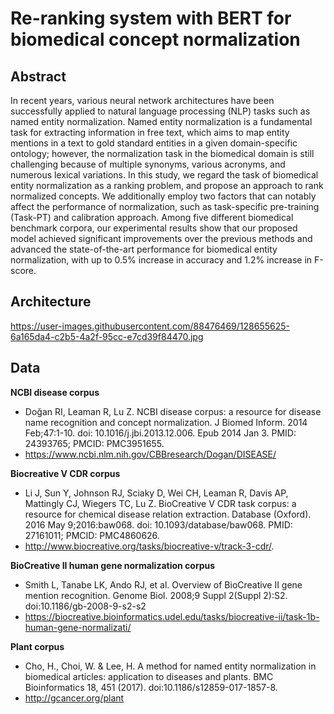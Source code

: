 # Re-ranking system with BERT for biomedical concept normalization

## Abstract
<!-- Write Overview about this project -->
In recent years, various neural network architectures have been successfully applied to natural language processing (NLP) tasks such as named entity normalization.
Named entity normalization is a fundamental task for extracting information in free text, which aims to map entity mentions in a text to gold standard entities in a given domain-specific ontology; however, the normalization task in the biomedical domain is still challenging 
because of multiple synonyms, various acronyms, and numerous lexical variations.
In this study, we regard the task of biomedical entity normalization as a ranking problem, and propose an approach to rank normalized concepts. We additionally employ two factors that can notably affect the performance of normalization, such as task-specific pre-training (Task-PT) and calibration approach. 
Among five different biomedical benchmark corpora, our experimental results show that our proposed model achieved significant improvements over the previous methods and advanced the state-of-the-art performance for biomedical entity normalization, with up to 0.5% increase in accuracy and 1.2% increase in F-score.

## Architecture
https://user-images.githubusercontent.com/88476469/128655625-6a165da4-c2b5-4a2f-95cc-e7cd39f84470.jpg


## Data
**NCBI disease corpus**
- Doğan RI, Leaman R, Lu Z. NCBI disease corpus: a resource for disease name recognition and concept normalization. J Biomed Inform. 2014 Feb;47:1-10. doi: 10.1016/j.jbi.2013.12.006. Epub 2014 Jan 3. PMID: 24393765; PMCID: PMC3951655.
- https://www.ncbi.nlm.nih.gov/CBBresearch/Dogan/DISEASE/

**Biocreative V CDR corpus**
- Li J, Sun Y, Johnson RJ, Sciaky D, Wei CH, Leaman R, Davis AP, Mattingly CJ, Wiegers TC, Lu Z. BioCreative V CDR task corpus: a resource for chemical disease relation extraction. Database (Oxford). 2016 May 9;2016:baw068. doi: 10.1093/database/baw068. PMID: 27161011; PMCID: PMC4860626.
- http://www.biocreative.org/tasks/biocreative-v/track-3-cdr/.

**BioCreative II human gene normalization corpus**
- Smith L, Tanabe LK, Ando RJ, et al. Overview of BioCreative II gene mention recognition. Genome Biol. 2008;9 Suppl 2(Suppl 2):S2. doi:10.1186/gb-2008-9-s2-s2
- https://biocreative.bioinformatics.udel.edu/tasks/biocreative-ii/task-1b-human-gene-normalizati/

**Plant corpus**
- Cho, H., Choi, W. & Lee, H. A method for named entity normalization in biomedical articles: application to diseases and plants. BMC Bioinformatics 18, 451 (2017). doi:10.1186/s12859-017-1857-8.
- http://gcancer.org/plant
